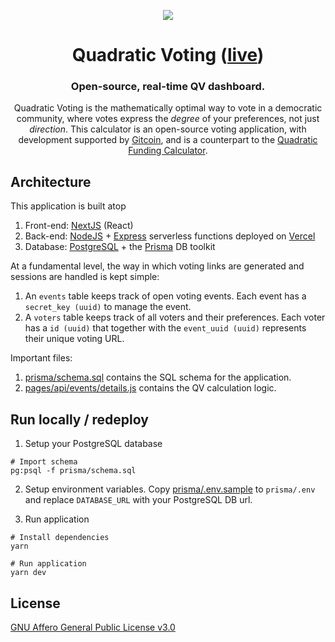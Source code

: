 <p align="center"><img src="https://github.com/gitcoinco/gitcoinco/raw/master/img/helmet.png" /></p>
<h1 align="center" style="border-bottom: none;">Quadratic Voting (<a href="https://quadraticvote.co">live</a>)</h1>
<h3 align="center">Open-source, real-time QV dashboard.</h3>
<p align="center">Quadratic Voting is the mathematically optimal way to vote in a democratic community, where votes express the <i>degree</i> of your preferences, not just <i>direction</i>. This calculator is an open-source voting application, with development supported by <a href="https://github.com/gitcoinco/skunkworks/issues/185">Gitcoin</a>, and is a counterpart to the <a href="https://qf.gitcoin.co/">Quadratic Funding Calculator</a>.

## Architecture

This application is built atop

1. Front-end: [NextJS](https://nextjs.org/) (React)
2. Back-end: [NodeJS](https://nodejs.org/en/) + [Express](https://expressjs.com/) serverless functions deployed on [Vercel](https://vercel.com/)
3. Database: [PostgreSQL](https://www.postgresql.org/) + the [Prisma](https://www.prisma.io/) DB toolkit

At a fundamental level, the way in which voting links are generated and sessions are handled is kept simple:

1. An `events` table keeps track of open voting events. Each event has a `secret_key (uuid)` to manage the event.
2. A `voters` table keeps track of all voters and their preferences. Each voter has a `id (uuid)` that together with the `event_uuid (uuid)` represents their unique voting URL.

Important files:

1. [prisma/schema.sql](https://github.com/Anish-Agnihotri/quadratic-voting/blob/master/prisma/schema.sql) contains the SQL schema for the application.
2. [pages/api/events/details.js](https://github.com/Anish-Agnihotri/quadratic-voting/blob/master/pages/api/events/details.js) contains the QV calculation logic.

## Run locally / redeploy

1. Setup your PostgreSQL database

```
# Import schema
pg:psql -f prisma/schema.sql
```

2. Setup environment variables. Copy [prisma/.env.sample](https://github.com/Anish-Agnihotri/quadratic-voting/blob/master/prisma/.env.sample) to `prisma/.env` and replace `DATABASE_URL` with your PostgreSQL DB url.

3. Run application

```
# Install dependencies
yarn

# Run application
yarn dev
```

## License

[GNU Affero General Public License v3.0](https://github.com/Anish-Agnihotri/quadratic-voting/blob/master/LICENSE)
